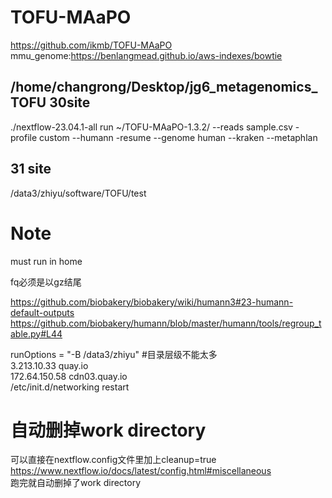 # TOFU-MAaPO

https://github.com/ikmb/TOFU-MAaPO  
mmu_genome:https://benlangmead.github.io/aws-indexes/bowtie  
## /home/changrong/Desktop/jg6_metagenomics_TOFU 30site  
./nextflow-23.04.1-all run ~/TOFU-MAaPO-1.3.2/ --reads sample.csv -profile custom --humann -resume  --genome human --kraken --metaphlan
## 31 site
/data3/zhiyu/software/TOFU/test  

# Note
must run in home  

fq必须是以gz结尾  

https://github.com/biobakery/biobakery/wiki/humann3#23-humann-default-outputs  
https://github.com/biobakery/humann/blob/master/humann/tools/regroup_table.py#L44    


runOptions = "-B /data3/zhiyu"  #目录层级不能太多  
3.213.10.33 quay.io  
172.64.150.58 cdn03.quay.io  
/etc/init.d/networking restart  



# 自动删掉work directory
可以直接在nextflow.config文件里加上cleanup=true  
https://www.nextflow.io/docs/latest/config.html#miscellaneous  
跑完就自动删掉了work directory  
